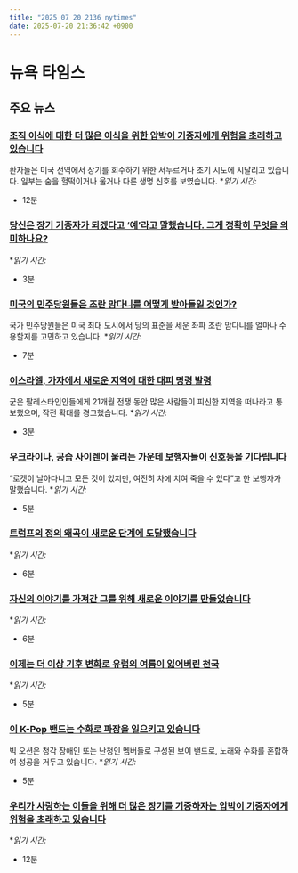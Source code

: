 ```yaml
---
title: "2025 07 20 2136 nytimes"
date: 2025-07-20 21:36:42 +0900
---
```


# 뉴욕 타임스
## 주요 뉴스

### [조직 이식에 대한 더 많은 이식을 위한 압박이 기증자에게 위험을 초래하고 있습니다](https://www.nytimes.com/2025/07/20/us/organ-transplants-donors-alive.html)
 환자들은 미국 전역에서 장기를 회수하기 위한 서두르거나 조기 시도에 시달리고 있습니다. 일부는 숨을 헐떡이거나 울거나 다른 생명 신호를 보였습니다. **읽기 시간:*
* 12분

### [당신은 장기 기증자가 되겠다고 ‘예’라고 말했습니다. 그게 정확히 무엇을 의미하나요?](https://www.nytimes.com/2025/07/20/health/organ-donors-information.html)
 **읽기 시간:*
* 3분

### [미국의 민주당원들은 조란 맘다니를 어떻게 받아들일 것인가?](https://www.nytimes.com/2025/07/20/nyregion/mamdani-democratic-party.html)
 국가 민주당원들은 미국 최대 도시에서 당의 표준을 세운 좌파 조란 맘다니를 얼마나 수용할지를 고민하고 있습니다. **읽기 시간:*
* 7분

### [이스라엘, 가자에서 새로운 지역에 대한 대피 명령 발령](https://www.nytimes.com/2025/07/20/world/middleeast/israel-gaza-military-evacuation.html)
 군은 팔레스타인인들에게 21개월 전쟁 동안 많은 사람들이 피신한 지역을 떠나라고 통보했으며, 작전 확대를 경고했습니다. **읽기 시간:*
* 3분

### [우크라이나, 공습 사이렌이 울리는 가운데 보행자들이 신호등을 기다립니다](https://www.nytimes.com/2025/07/20/world/europe/ukraine-pedestrians-traffic-lights.html)
 “로켓이 날아다니고 모든 것이 있지만, 여전히 차에 치여 죽을 수 있다”고 한 보행자가 말했습니다. **읽기 시간:*
* 5분

### [트럼프의 정의 왜곡이 새로운 단계에 도달했습니다](https://www.nytimes.com/2025/07/20/opinion/dillon-taylor-justice-trump.html)
 **읽기 시간:*
* 6분

### [자신의 이야기를 가져간 그를 위해 새로운 이야기를 만들었습니다](https://www.nytimes.com/2025/07/18/style/modern-love-he-took-my-story-so-i-made-a-new-one.html)
 **읽기 시간:*
* 6분

### [이제는 더 이상 기후 변화로 유럽의 여름이 잃어버린 천국](https://www.nytimes.com/2025/07/14/world/europe/spain-italy-greece-heat.html)
 **읽기 시간:*
* 5분

### [이 K-Pop 밴드는 수화로 파장을 일으키고 있습니다](https://www.nytimes.com/2025/07/20/world/asia/k-pop-sign-language.html)
 빅 오션은 청각 장애인 또는 난청인 멤버들로 구성된 보이 밴드로, 노래와 수화를 혼합하여 성공을 거두고 있습니다. **읽기 시간:*
* 5분

### [우리가 사랑하는 이들을 위해 더 많은 장기를 기증하자는 압박이 기증자에게 위험을 초래하고 있습니다](https://www.nytimes.com/2025/07/20/us/organ-transplants-donors-alive.html)
 **읽기 시간:*
* 12분